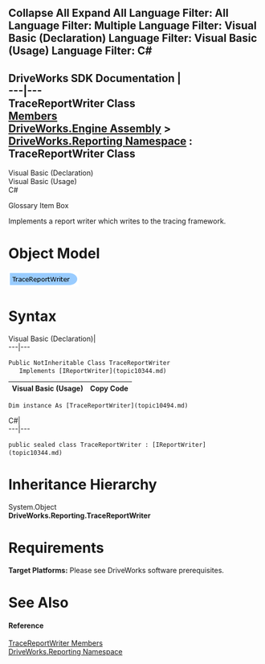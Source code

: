        

 Collapse All Expand All  Language Filter: All  Language Filter: Multiple  Language Filter: Visual Basic (Declaration) Language Filter: Visual Basic (Usage) Language Filter: C#  
---  
DriveWorks SDK Documentation  |   
---|---  
TraceReportWriter Class   
[Members](topic10495.md)   
[DriveWorks.Engine Assembly](topic2156.md) > [DriveWorks.Reporting Namespace](topic10334.md) : TraceReportWriter Class  
---  
  
Visual Basic (Declaration)    
Visual Basic (Usage)    
C# 

Glossary Item Box

Implements a report writer which writes to the tracing framework. 

# Object Model

![](dotnetdiagramimages/image529.png)

# Syntax

Visual Basic (Declaration)|   
---|---  
      
    
    Public NotInheritable Class TraceReportWriter 
       Implements [IReportWriter](topic10344.md)   
  
Visual Basic (Usage)| Copy Code  
---|---  
      
    
    Dim instance As [TraceReportWriter](topic10494.md)  
  
C#|   
---|---  
      
    
    public sealed class TraceReportWriter : [IReportWriter](topic10344.md)    
  
# Inheritance Hierarchy

System.Object  
**DriveWorks.Reporting.TraceReportWriter**  


# Requirements

**Target Platforms:** Please see DriveWorks software prerequisites.

# See Also

#### Reference

[TraceReportWriter Members](topic10495.md)   
[DriveWorks.Reporting Namespace](topic10334.md)


